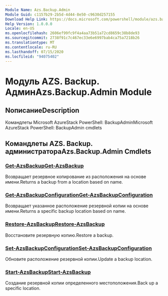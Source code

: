 ```yaml
---
Module Name: Azs.Backup.Admin
Module Guid: c1157b29-2b5d-4d44-8e50-c9630d257155
Download Help Link: https://docs.microsoft.com/powershell/module/azs.backup.admin
Help Version: 1.0.0.0
Locale: en-US
ms.openlocfilehash: 2606ef99fc9f4a4aa73b51a72cd8659c38b8de93
ms.sourcegitcommit: 2738f91c7c467ec33e6e6997bab4ca75a7218b26
ms.translationtype: MT
ms.contentlocale: ru-RU
ms.lasthandoff: 07/15/2020
ms.locfileid: "94075402"
---
```

# <span data-ttu-id="84701-101">Модуль AZS. Backup. Админ</span><span class="sxs-lookup"><span data-stu-id="84701-101">Azs.Backup.Admin Module</span></span>
## <span data-ttu-id="84701-102">Nописание</span><span class="sxs-lookup"><span data-stu-id="84701-102">Description</span></span>
<span data-ttu-id="84701-103">Командлеты Microsoft AzureStack PowerShell: BackupAdmin</span><span class="sxs-lookup"><span data-stu-id="84701-103">Microsoft AzureStack PowerShell: BackupAdmin cmdlets</span></span>

## <span data-ttu-id="84701-104">Командлеты AZS. Backup. администратора</span><span class="sxs-lookup"><span data-stu-id="84701-104">Azs.Backup.Admin Cmdlets</span></span>
### [<span data-ttu-id="84701-105">Get-AzsBackup</span><span class="sxs-lookup"><span data-stu-id="84701-105">Get-AzsBackup</span></span>](Get-AzsBackup.md)
<span data-ttu-id="84701-106">Возвращает резервное копирование из расположения на основе имени.</span><span class="sxs-lookup"><span data-stu-id="84701-106">Returns a backup from a location based on name.</span></span>

### [<span data-ttu-id="84701-107">Get-AzsBackupConfiguration</span><span class="sxs-lookup"><span data-stu-id="84701-107">Get-AzsBackupConfiguration</span></span>](Get-AzsBackupConfiguration.md)
<span data-ttu-id="84701-108">Возвращает указанное расположение резервной копии на основе имени.</span><span class="sxs-lookup"><span data-stu-id="84701-108">Returns a specific backup location based on name.</span></span>

### [<span data-ttu-id="84701-109">Restore-AzsBackup</span><span class="sxs-lookup"><span data-stu-id="84701-109">Restore-AzsBackup</span></span>](Restore-AzsBackup.md)
<span data-ttu-id="84701-110">Восстановите резервную копию.</span><span class="sxs-lookup"><span data-stu-id="84701-110">Restore a backup.</span></span>

### [<span data-ttu-id="84701-111">Set-AzsBackupConfiguration</span><span class="sxs-lookup"><span data-stu-id="84701-111">Set-AzsBackupConfiguration</span></span>](Set-AzsBackupConfiguration.md)
<span data-ttu-id="84701-112">Обновите расположение резервной копии.</span><span class="sxs-lookup"><span data-stu-id="84701-112">Update a backup location.</span></span>

### [<span data-ttu-id="84701-113">Start-AzsBackup</span><span class="sxs-lookup"><span data-stu-id="84701-113">Start-AzsBackup</span></span>](Start-AzsBackup.md)
<span data-ttu-id="84701-114">Создание резервной копии определенного местоположения.</span><span class="sxs-lookup"><span data-stu-id="84701-114">Back up a specific location.</span></span>

